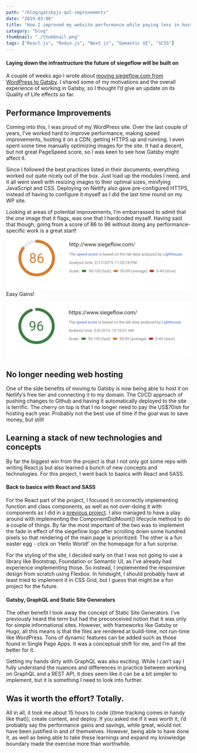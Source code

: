 ```yaml
---
path: "/blog/gatsbyjs-qol-improvements"
date: "2019-03-08"
title: "How I improved my website performance while paying less in hosting"
category: "blog"
thumbnail: "./thumbnail.png"
tags: ["React.js", "Redux.js", "Next.js", "Semantic UI", "SCSS"]
---
```


#### Laying down the infrastructure the future of siegeflow will be built on 

A couple of weeks ago I wrote about [moving siegeflow.com from WordPress to Gatsby](https://www.siegeflow.com/blog/moving-from-wordpress-to-gatsbyjs). I shared some of my motivations and the overall experience of working in Gatsby, so I thought I’d give an update on its Quality of Life effects so far.

## Performance Improvements
Coming into this, I was proud of my WordPress site. Over the last couple of years, I’ve worked hard to improve performance, making speed improvements, hosting it on a CDN, getting HTTPS up and running. I even spent some time manually optimizing images for the site. It had a decent, but not great PageSpeed score, so I was keen to see how Gatsby might affect it.

Since I followed the best practices listed in their documents, everything worked out quite nicely out of the box. Just load up the modules I need, and it all went swell with resizing images to their optimal sizes, minifying JavaScript and CSS. Deploying on Netlify also gave pre-configured HTTPS, instead of having to configure it myself as I did the last time round on my WP site.

Looking at areas of potential improvements, I’m embarrassed to admit that the one image that it flags, was one that I hardcoded myself. Having said that though, going from a score of 86 to 96 without doing any performance-specific work is a great start!
![Google Page Speed Insights originally on WordPress](./PageSpeed-BeforeGatsby.png)
Easy Gains!

![Google Page Speed Insights after installing Gatsby](./PageSpeed-AfterGatsby.png)

## No longer needing web hosting
One of the side benefits of moving to Gatsby is now being able to host it on Netlify’s free tier and connecting it to my domain. The CI/CD approach of pushing changes to Github and having it automatically deployed to the site is terrific. The cherry on top is that I no longer need to pay the US$70ish for hosting each year. Probably not the best use of time if the goal was to save money, but still! 

## Learning a stack of new technologies and concepts
By far the biggest win from the project is that I not only got some reps with writing React.js but also learned a bunch of new concepts and technologies. For this project, I went back to basics with React and SASS.

#### Back to basics with React and SASS
For the React part of the project, I focused it on correctly implementing function and class components, as well as not over-doing it with components as I did in a [previous project](https://www.siegeflow.com/projects/chatq). I also managed to have a play around with implementing the ComponentDidMount() lifecycle method to do a couple of things. By far the most important of the two was to implement the fade in effect of the siegeflow logo after scrolling down some hundred pixels so that rendering of the main page is prioritized. The other is a fun easter egg - click on ‘Hello World!’ on the homepage for a fun surprise.

For the styling of the site, I decided early on that I was not going to use a library like Bootstrap, Foundation or Semantic UI, as I’ve already had experience implementing those. So instead, I implemented the responsive design from scratch using Flexbox. In hindsight, I should probably have at least tried to implement it in CSS Grid, but I guess that might be a fun project for the future.

#### Gatsby, GraphQL and Static Site Generators
The other benefit I took away the concept of Static Site Generators. I’ve previously heard the term but had the preconceived notion that it was only for simple informational sites. However, with frameworks like Gatsby or Hugo, all this means is that the files are rendered at build-time, not run-time like WordPress. Tons of dynamic features can be added such as those found in Single Page Apps. It was a conceptual shift for me, and I’m all the better for it.

Getting my hands dirty with GraphQL was also exciting. While I can’t say I fully understand the nuances and differences in practice between working on GraphQL and a REST API, it does seem like it can be a bit simpler to implement, but it is something I need to look into further.

## Was it worth the effort? Totally.
All in all, it took me about 15 hours to code ((time tracking comes in handy like that)), create content, and deploy. If you asked me if it was worth it, I’d probably say the performance gains and savings, while great, would not have been justified in and of themselves. However, being able to have done it, as well as being able to take these learnings and expand my knowledge boundary made the exercise more than worthwhile.